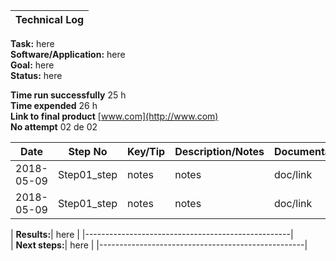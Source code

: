 | **Technical Log**                                 |
|---------------------------------------------------|

**Task:** here  
**Software/Application:** here  
**Goal:** here  
**Status:** here  
  
**Time run successfully** 25 h  
**Time expended**         26 h  
**Link to final product** [www.com](http://www.com)  
**No attempt** 02 de 02  
  
  
| **Date**      | **Step No** | **Key/Tip** | **Description/Notes** | **Documentation** |
|---------------|-------------|-------------|-----------------------|-------------------|
| 2018-05-09    | Step01_step | notes       | notes                 | doc/link          |
| 2018-05-09    | Step01_step | notes       | notes                 | doc/link          |  

    
| **Results:**| here                                |
|---------------------------------------------------|  
| **Next steps:**| here                             |
|---------------------------------------------------|  
